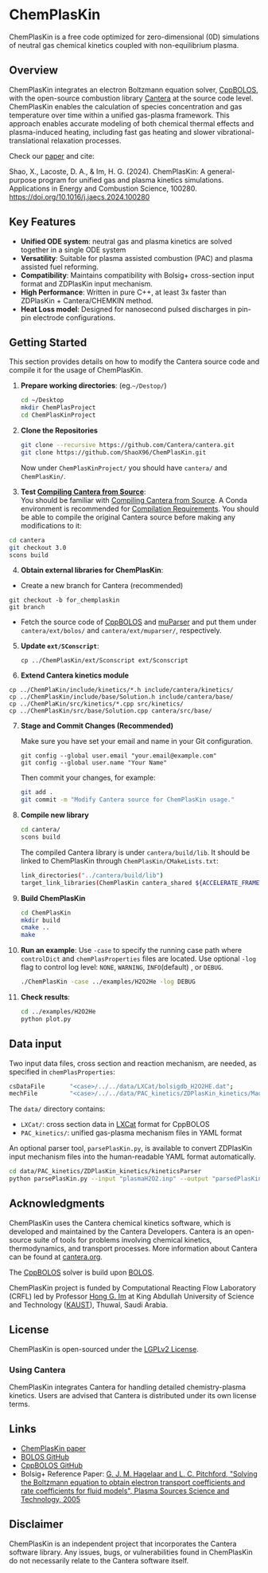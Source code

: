 # ChemPlasKin

ChemPlasKin is a free code optimized for zero-dimensional (0D) simulations of neutral gas chemical kinetics coupled with non-equilibrium plasma.

## Overview

ChemPlasKin integrates an electron Boltzmann equation solver, [CppBOLOS](https://github.com/ShaoX96/CppBOLOS), with the open-source combustion library [Cantera](https://cantera.org) at the source code level.
ChemPlasKin enables the calculation of species concentration and gas temperature over time within a unified gas-plasma framework.
This approach enables accurate modeling of both chemical thermal effects and plasma-induced heating, including fast gas heating and slower vibrational-translational relaxation processes.

Check our [paper](https://doi.org/10.1016/j.jaecs.2024.100280) and cite:

Shao, X., Lacoste, D. A., & Im, H. G. (2024). ChemPlasKin: A general-purpose program for unified gas and plasma kinetics simulations. Applications in Energy and Combustion Science, 100280. https://doi.org/10.1016/j.jaecs.2024.100280

## Key Features

- **Unified ODE system**: neutral gas and plasma kinetics are solved together in a single ODE system
- **Versatility**: Suitable for plasma assisted combustion (PAC) and plasma assisted fuel reforming.
- **Compatibility**: Maintains compatibility with Bolsig+ cross-section input format and ZDPlasKin input mechanism.
- **High Performance**: Written in pure C++, at least 3x faster than ZDPlasKin + Cantera/CHEMKIN method.
- **Heat Loss model**: Designed for nanosecond pulsed discharges in pin-pin electrode configurations.

## Getting Started

This section provides details on how to modify the Cantera source code and compile it for the usage of ChemPlasKin. 

1. **Prepare working directories**: (eg.`~/Destop/`)
   
   ```sh
   cd ~/Desktop
   mkdir ChemPlasProject
   cd ChemPlasKinProject
   ```

2. **Clone the Repositories**
   
   ```sh
   git clone --recursive https://github.com/Cantera/cantera.git
   git clone https://github.com/ShaoX96/ChemPlasKin.git
   ```
   
   Now under `ChemPlasKinProject/` you should have `cantera/` and `ChemPlasKin/`.

3. **Test [Compiling Cantera from Source](https://cantera.org/install/compiling-install.html#sec-compiling)**:  
   You should be familiar with [Compiling Cantera from Source](https://cantera.org/install/compiling-install.html#sec-compiling).
   A Conda environment is recommended for [Compilation Requirements](https://cantera.org/compiling/compilation-reqs.html#sec-conda).
   You should be able to compile the original Cantera source before making any modifications to it:

```sh
cd cantera
git checkout 3.0
scons build
```

4. **Obtain external libraries for ChemPlasKin**:
- Create a new branch for Cantera (recommended)

```shell
git checkout -b for_chemplaskin
git branch
```

- Fetch the source code of [CppBOLOS](https://github.com/ShaoX96/CppBOLOS) and [muParser](https://beltoforion.de/en/muparser/) and put them under `cantera/ext/bolos/` and `cantera/ext/muparser/`, respectively.
5. **Update `ext/SConscript`**: 
   
   ```shell
   cp ../ChemPlasKin/ext/Sconscript ext/Sconscript
   ```

6. **Extend Cantera kinetics module**

```shell
cp ../ChemPlaKin/include/kinetics/*.h include/cantera/kinetics/
cp ../ChemPlasKin/include/base/Solution.h include/cantera/base/
cp ../ChemPlaKin/src/kinetics/*.cpp src/kinetics/
cp ../ChemPlasKin/src/base/Solution.cpp cantera/src/base/
```

7. **Stage and Commit Changes (Recommended)**
   
   Make sure you have set your email and name in your Git configuration.
   
   ```shell
   git config --global user.email "your.email@example.com"
   git config --global user.name "Your Name"
   ```
   
   Then commit your changes, for example: 
   
   ```sh
   git add .
   git commit -m "Modify Cantera source for ChemPlasKin usage."
   ```

8. **Compile new library**
   
   ```sh
   cd cantera/
   scons build
   ```
   
   The compiled Cantera library is under `cantera/build/lib`. It should be linked to ChemPlasKin through `ChemPlasKin/CMakeLists.txt`:
   
   ```sh
   link_directories("../cantera/build/lib")
   target_link_libraries(ChemPlasKin cantera_shared ${ACCELERATE_FRAMEWORK} Threads::Threads)
   ```

9. **Build ChemPlasKin**
   
   ```sh
   cd ChemPlasKin
   mkdir build
   cmake ..
   make
   ```

10. **Run an example**:
    Use `-case` to specify the running case path where `controlDict` and `chemPlasProperties` files are located. Use optional `-log` flag to control log level: `NONE`, `WARNING`, `INFO`(default) , or `DEBUG`. 
    
    ```sh
    ./ChemPlasKin -case ../examples/H2O2He -log DEBUG
    ```

11. **Check results**:
    
    ```sh
    cd ../examples/H2O2He
    python plot.py
    ```

## Data input

Two input data files, cross section and reaction mechanism, are needed, as specified in `chemPlasProperties`:

```sh
csDataFile       "<case>/../../data/LXCat/bolsigdb_H2O2HE.dat";
mechFile         "<case>/../../data/PAC_kinetics/ZDPlasKin_kinetics/Mao-H2O2He/H2O2HE_Mao.yaml";
```

The `data/` directory contains:

- `LXCat/`: cross section data in [LXCat](https://nl.lxcat.net/home/) format for CppBOLOS
- `PAC_kinetics/`: unified gas-plasma mechanism files in YAML format

An optional parser tool, `parsePlasKin.py`, is available to convert ZDPlasKin input mechanism files 
into the human-readable YAML format automatically.

```sh
cd data/PAC_kinetics/ZDPlasKin_kinetics/kineticsParser
python parsePlasKin.py --input "plasmaH2O2.inp" --output "parsedPlasKin.yaml"
```

## Acknowledgments

ChemPlasKin uses the Cantera chemical kinetics software, which is developed and maintained by the Cantera Developers. Cantera is an open-source suite of tools for problems involving chemical kinetics, thermodynamics, and transport processes. More information about Cantera can be found at [cantera.org](https://cantera.org).

The [CppBOLOS](https://github.com/ShaoX96/CppBOLOS) solver is build upon [BOLOS](https://github.com/aluque/bolos/tree/master).

ChemPlasKin project is funded by Computational Reacting Flow Laboratory (CRFL) led by Professor [Hong G. Im](https://www.kaust.edu.sa/en/study/faculty/hong-im) at 
King Abdullah University of Science and Technology ([KAUST](https://www.kaust.edu.sa/en/)), Thuwal, Saudi Arabia.

## License

ChemPlasKin is open-sourced under the [LGPLv2 License](https://www.gnu.org/licenses/old-licenses/lgpl-2.0.html).

### Using Cantera

ChemPlasKin integrates Cantera for handling detailed chemistry-plasma kinetics. 
Users are advised that Cantera is distributed under its own license terms.

## Links

- [ChemPlasKin paper](https://doi.org/10.1016/j.jaecs.2024.100280)
- [BOLOS GitHub](https://github.com/aluque/bolos/tree/master)
- [CppBOLOS GitHub](https://github.com/ShaoX96/CppBOLOS)
- Bolsig+ Reference Paper: [G. J. M. Hagelaar and L. C. Pitchford, "Solving the Boltzmann equation to obtain electron transport coefficients and rate coefficients for fluid models", Plasma Sources Science and Technology, 2005](https://iopscience.iop.org/article/10.1088/0963-0252/14/4/011)

## Disclaimer

ChemPlasKin is an independent project that incorporates the Cantera software library. Any issues, bugs, or vulnerabilities found in ChemPlasKin do not necessarily relate to the Cantera software itself.
